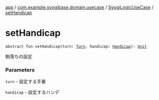 [app](../../index.md) / [com.example.syogibase.domain.usecase](../index.md) / [SyogiLogicUseCase](index.md) / [setHandicap](./set-handicap.md)

# setHandicap

`abstract fun setHandicap(turn: `[`Turn`](../../com.example.syogibase.domain.value/-turn/index.md)`, handicap: `[`Handicap`](../../com.example.syogibase.domain.value/-handicap/index.md)`): `[`Unit`](https://kotlinlang.org/api/latest/jvm/stdlib/kotlin/-unit/index.html)

駒落ちの設定

### Parameters

`turn` - 設定する手番

`handicap` - 設定するハンデ